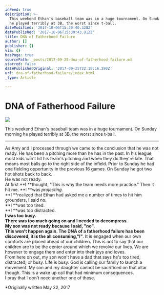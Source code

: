 ```yaml
---
inFeed: true
description: >-
  This weekend Ethan’s baseball team was in a huge tournament. On Sunday morning
  he played terribly at 3B, the worst since t-ball.
dateModified: '2017-10-06T15:39:40.328Z'
datePublished: '2017-10-06T15:39:43.812Z'
title: DNA of Fatherhood Failure
author: []
publisher: {}
via: {}
hasPage: true
sourcePath: _posts/2017-09-25-dna-of-fatherhood-failure.md
starred: false
datePublishedOriginal: '2017-09-25T22:19:16.299Z'
url: dna-of-fatherhood-failure/index.html
_type: Article

---
```

# DNA of Fatherhood Failure
![](https://the-grid-user-content.s3-us-west-2.amazonaws.com/458071ca-7b3e-4c1a-8563-8315722634f2.jpg)

This weekend Ethan's baseball team was in a huge tournament. On Sunday morning he played terribly at 3B, the worst since t-ball.

---

As Amy and I processed through we came to the conclusion that he was not ready. He has been a pitching more than he has in the past. In his league most kids can't hit his team's pitching and when they do they're late. That means most balls go to the right side of the infield. Prior to Sunday he had one fielding opportunity in the previous 16 games. On Sunday he got two hot shots back to back.  
He was not ready.  
At first **I **thought, "This is why the team needs more practice." Then it hit me. **I **was _projecting._  
**I **realized that Ethan had asked me a number of times to hit him grounders. I said no.  
**I **was too tired.  
**I **was too distracted.  
**I **was too busy.  
There was too much going on and I needed to decompress.  
My son was not ready because I said, "no".  
This won't happen again. The DNA of a fatherhood failure has been discovered, it is the all consuming,**"I"**. It is engaged when our own comforts are placed ahead of our children. This is not to say that our children are to be the center around which we revolve our lives. We are however to engage them and enter into their joys and loves.  
From here on out, my son won't have a dad that says he's too tired, distracted, or busy. Life is busy. God is calling our family to launch a movement. My son and my daughter cannot be sacrificed on that altar though. This is a wake up call that had minimum consequences.  
I pray that I don't need another one of these.

\*Originally written May 22, 2017